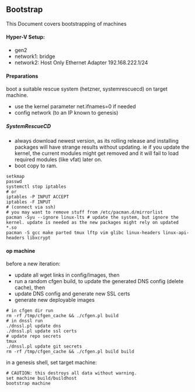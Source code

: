 
## Bootstrap

This Document covers bootstrapping of machines

#### Hyper-V Setup:
- gen2
- network1: bridge
- network2: Host Only Ethernet Adapter 192.168.222.1/24

#### Preparations

boot a suitable rescue system (hetzner, systemrescuecd) on target machine. 
- use the kernel parameter net.ifnames=0 if needed 
- config network (to an IP known to genesis)

##### SystemRescueCD
- always download newest version, as its rolling release and installing packages will have strange results without updating.
ie if you update the kernel, the current modules might get removed and it will fail to load required modules (like vfat) later on.
- boot copy to ram. 

```
setkmap
passwd 
systemctl stop iptables
# or
iptables -P INPUT ACCEPT
iptables -F INPUT
# (connect via ssh)
# you may want to remove stuff from /etc/pacman.d/mirrorlist
pacman -Syu --ignore linux-lts # update the system, but ignore the kernel. update is needed as the new packages might rely on updated *.so
pacman -S gcc make parted tmux lftp vim glibc linux-headers linux-api-headers libxcrypt 
```

#### op machine 

before a new iteration: 
- update all wget links in config/Images, then
- run a random cfgen build, to update the generated DNS config (delete cache), then
- update DNS config and generate new SSL certs
- generate new deployable images
```
# in cfgen dir run
rm -rf /tmp/cfgen_cache && ./cfgen.pl build
# in dnssl run
./dnssl.pl update dns
./dnssl.pl update ssl certs 
# update repo secrets
tmux
./dnssl.pl update git secrets
rm -rf /tmp/cfgen_cache && ./cfgen.pl build build
```

in a genesis shell, set target machine:
```
# CAUTION: this destroys all data without warning.
set machine build/buildhost
bootstrap machine
```
